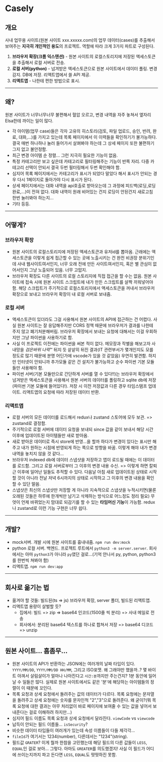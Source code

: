 # Casely

## 개요
사내 업무용 사이트(원본 사이트 xxx.xxxxx.com)의 업무 데이터(cases)를 추출해서 보여주는 **지극히 개인적인 용도**의 프로젝트. 역할에 따라 크게 3가지 파트로 구성된다.
1. **브라우저 확장(크롬 익스텐션)** - 원본 사이트의 로컬스토리지에 저장된 액세스토큰을 추출해서 로컬 서버로 전송.
2. **로컬 서버(python)** - 넘겨받은 액세스토큰으로 원본 사이트에서 데이터 폴링. 변경 감지. DB에 저장. 리액트앱에서 쓸 API 제공.
3. **리액트앱** - 나한테 편한 방법으로 표시.

---

## 왜?
원본 사이트가 너무너무너무 불편해서 혈압 오르고, 변경 내역을 자주 놓쳐서 옆자리 Elsa한테 까이는 일이 많다.
- 각 아이템(업무 case)들은 각자 고유의 히스토리(검토, 파일 업로드, 승인, 반려, 완료, 대화,...)를 가지고 있는데 목록 페이지에서 이 이력들을 확인하기가 불가능하다. 결국 매번 하나하나 눌러 들어가서 살펴봐야 하는데 그 상세 페이지 또한 불편하기 그지 없고 불안정함.
- 최근 변경 아이템 순 정렬... 그런 지극히 필요한 기능이 없음.
- 특정 카테고리만 보고 싶은데 카테고리로 필터링해주는 기능이 반쪽 자리. 다중 카테고리 선택이 안되서 결국 두번 필터링해서 두번 확인해야 함.
- 심지어 목록 페이지에서는 카테고리가 표시가 되었다 말았다 해서 표시가 안되는 경우 다시 1페이지로 돌아가야 다시 표시가 된다.
- 상세 페이지에서는 대화 내역을 api호출로 받아오는데 그 과정에 피드백(로딩,로딩완료,...)이 전혀 없다. 대화 내역이 원래 비어있는 건지 로딩이 안된건지 새로고침 한번 눌러봐야 하는지...
- 기타 등등.

---

## 어떻게?
### 브라우저 확장
- 원본 사이트의 로컬스토리지에 저장된 액세스토큰과 유저id를 뽑아옴. 근래에는 액세스토큰을 이렇게 쉽게 접근할 수 있는 곳에 노출시키는 건 완전 비권장 분위기인데 사내 웹사이트여서인지, 너무 오래 전에 만든 사이트여서인지, 혹은 별 관심이 없어서인지 그냥 노출되어 있음. 너무 고맙지.
- 브라우저 확장도 다른 사이트의 로컬 스토리지에 직접 접근을 할 수는 없음. 원본 사이트에 접속 시에 원본 사이트 스크립트에 내가 만든 스크립트를 살짝 끼워넣어야 함. 해당 스크립트가 주기적으로 로컬스토리지에서 액세스토큰을 꺼내서 브라우저 확장으로 보내고 브라우저 확장이 내 로컬 서버로 보내줌.
### 로컬 서버    
- 액세스토큰이 있더라도 그걸 사용해서 원본 사이트의 API에 접근하는 건 어렵다. 사실 원본 사이트는 잘 응답해주지만 CORS 정책 때문에 브라우저가 결과를 나한테 주지 않고 폐기처분해버림. 브라우저 확장에서 보내는 요청에 대해서는 이걸 우회하지만 그냥 파이썬을 사용하기로 함.
- 사실 이 프로젝트 이전에는 파이썬을 써본 적이 없다. 메모장과 작별을 해보고자 사내망을 *검은바위 나락*™ 뒤지 듯 샅샅히 뒤진 결과(IT 관련부서가 몇개인지도 모를 정도로 많기 때문에 분명 어딘가에 vscode가 있을 것 같았음) 우연히 발견함. 하지만 인터넷이 안되니까 추가모듈 같은 건 설치가 불가능하고 순수 파이썬 기본 모듈들만 사용해야 함.
- 파이썬 서버(기본 모듈만으로 간단하게 서버를 열 수 있다!!)는 브라우저 확장에서 넘겨받은 액세스토큰을 사용해서 원본 서버의 데이터를 폴링하고 sqlite db에 저장(파이썬 기본 모듈에 들어있다!). 저장 시 이전 저장값과 다른 경우 타임스탬프 업데이트. 리액트앱의 요청에 따라 저장된 데이터 반환.
### 리액트앱
- 로컬 서버의 모든 데이터를 로드해서 redux나 zustand 스토어에 모두 보관. => zustand로 결정함.
- 주기적으로 로컬 서버에 데이터 요청을 보내되 since 값을 같이 보내서 해당 시간 이후에 업데이트된 아이템들만 새로 받아옴.
- 새로 받아온 데이터로 즉시 store에 반영...을 할까 하다가 변경이 있다는 표시만 해주고 내가 원하는 시점에 반영되게 하는 쪽으로 방향을 바꿈. 이렇게 해야 내가 변경 내역을 놓치지 않을 것 같다...
- 브라우저 indexed db에 데이터 스냅샷을 저장하고 앱이 로드될 때에는 이 데이터를 로드함. 그리고 로컬 서버로부터 그 이후의 변경 내용 수신. => 이렇게 하면 칼퇴근 이후에 일어난 일들도 추적할 수 있다. 다음날 아침 새로 업데이트된 상태로 시작할 것이 아니라 전날 저녁 6시까지의 상태로 시작하고 그 이후의 변경 내용을 확인할 수 있단 말씀.
- 스냅샷은 최신의 스냅샷만 저장할 게 아니라 지속적으로 스냅샷을 누적시키면(물론 오래된 것들은 하루에 한개씩만 남기고 삭제하는 방식으로 어느정도 정리 필요) 무엇이 언제 바뀌었는지 맘대로 되감기를 할 수 있는 **타임머신 기능**이 가능함. redux나 zustand로 이런 기능 구현은 너무 쉽다.

---

## 개발?
- mock서버. 개발 시에 원본 사이트를 흉내내줌. `npm run dev:mock`
- python 로컬 서버. 백엔드. 프로젝트 루트에서 `python3 -m server.server`. 회사에서는 아마 `python3`가 아니라 `py`였던 걸로...(기억 안나서 py, python, python3를 한번씩 쳐봐야 함)
- 리액트앱. `npm run dev:app`

---

## 회사로 옮기는 법
- 옮겨야 할 것들: 빌드된(ts => js) 브라우저 확장, server 폴더, 빌드된 리액트앱.
- 리액트앱 용량이 살벌할 듯?
    - 집에서: 빌드 => zip => base64 인코드(1500줄 씩 분리) => 사내 메일로 전송
    - 회사에서: 분리된 base64 텍스트를 하나로 합쳐서 저장 => base64 디코드 => unzip

---

## 원본 사이트... 흠좀무...
- 원본 사이트의 API가 반환하는 JSON에는 여러개의 날짜 타입이 있다. `YYYY/MM/DD`, `YYYY/MM/DD HH/MM`, 그리고 ISO포맷. 왜 그래야만 했을까..? 몇 바이트 아껴서 살림살이가 얼마나 나아진다고 `시간:분`까지만 주는건지? 1분 동안에 일어날 수 일들은 많다. 실제로 원본 사이트에서도 같은 '분'에 해당하는 아이템들의 정렬이 이 때문에 꼬인다.
- 목록 요청과 상세 요청에서 돌려주는 값의 데이터가 다르다. 목록 요청에는 문자열을 돌려주고 상세 요청에는 숫자를 문자인척 "2","3"으로 돌려준다. 왜 굳이?(뭐 목록 요청에 대한 결과는 아무 처리없이 바로 페이지에 보여줄 수 있는 값을 넣어서 보내준다는 걸로 이해하려 하지만...)
- 심지어 필드 이름도 목록 요청과 상세 요청에서 달라진다. `viewCode` vs `viewcode`
- 납득이 안되는 필드 이름들... `isSecurity`?
- 비슷한 데이터 타입들이 여러개가 있는데 속성 이름들이 다들 제각각...
- `fileId`가 여기서는 1234(number), 다른데서는 "1234"(string).
- 필드값 `GRATER`? 이게 뭘까 한참을 고민했는데 해당 필드의 다른 값들이 `LESS`, `EQUAL`인 걸로 보아... 그렇다. 아마도 `GREATER`를 의도했겠지! 사실 이 필드가 어디에 쓰이는지까지 파고 든다면 `LESS`, `EQUAL`도 떳떳하진 못함.
